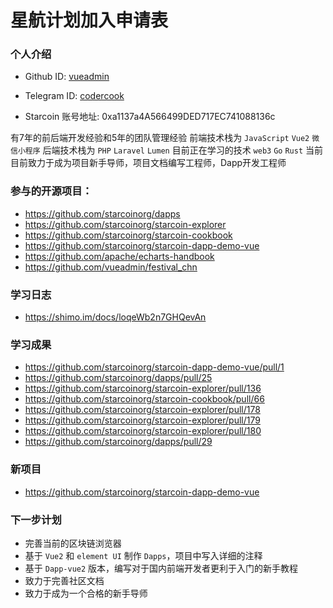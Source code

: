 

# 星航计划加入申请表

### 个人介绍

* Github ID: [vueadmin](https://github.com/vueadmin)

* Telegram ID: [codercook](https://t.me/codercook)

* Starcoin 账号地址: 0xa1137a4A566499DED717EC741088136c

有7年的前后端开发经验和5年的团队管理经验
前端技术栈为 `JavaScript` `Vue2` `微信小程序`
后端技术栈为 `PHP` `Laravel` `Lumen`
目前正在学习的技术 `web3` `Go` `Rust`
当前目前致力于成为项目新手导师，项目文档编写工程师，Dapp开发工程师

### 参与的开源项目：
* https://github.com/starcoinorg/dapps
* https://github.com/starcoinorg/starcoin-explorer
* https://github.com/starcoinorg/starcoin-cookbook
* https://github.com/starcoinorg/starcoin-dapp-demo-vue
* https://github.com/apache/echarts-handbook
* https://github.com/vueadmin/festival_chn


### 学习日志

* https://shimo.im/docs/loqeWb2n7GHQevAn

### 学习成果

* https://github.com/starcoinorg/starcoin-dapp-demo-vue/pull/1
* https://github.com/starcoinorg/dapps/pull/25
* https://github.com/starcoinorg/starcoin-explorer/pull/136
* https://github.com/starcoinorg/starcoin-cookbook/pull/66
* https://github.com/starcoinorg/starcoin-explorer/pull/178
* https://github.com/starcoinorg/starcoin-explorer/pull/179
* https://github.com/starcoinorg/starcoin-explorer/pull/180
* https://github.com/starcoinorg/dapps/pull/29

### 新项目
* https://github.com/starcoinorg/starcoin-dapp-demo-vue

### 下一步计划
* 完善当前的区块链浏览器
* 基于 `Vue2` 和 `element UI` 制作 `Dapps`，项目中写入详细的注释
* 基于 `Dapp-vue2` 版本，编写对于国内前端开发者更利于入门的新手教程
* 致力于完善社区文档
* 致力于成为一个合格的新手导师